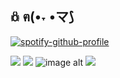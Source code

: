 ## 𖢥 ฅ(•˕ •マ⟆

[![spotify-github-profile](https://spotify-github-profile.kittinanx.com/api/view?uid=31e5scacaiimeq4hatydbdsap7bi&cover_image=true&theme=novatorem&show_offline=false&background_color=121212&interchange=false&bar_color=ffffff&bar_color_cover=false)](https://spotify-github-profile.kittinanx.com/api/view?uid=31e5scacaiimeq4hatydbdsap7bi&redirect=true)

![](https://files.catbox.moe/fu6ckl.avif)
![](https://files.catbox.moe/orn6tn.webp)
![image alt](https://files.catbox.moe/mmfhx6.png)
![](https://files.catbox.moe/o6lxm8.png)
